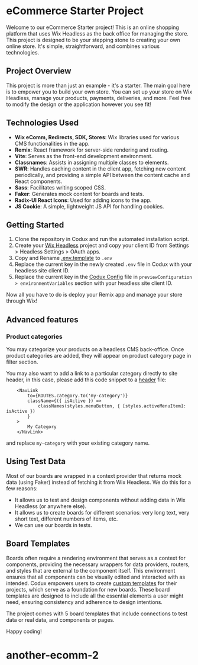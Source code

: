# eCommerce Starter Project

Welcome to our eCommerce Starter project! This is an online shopping platform that uses Wix Headless as the back office for managing the store. This project is designed to be your stepping stone to creating your own online store. It's simple, straightforward, and combines various technologies.

## Project Overview

This project is more than just an example - it's a starter. The main goal here is to empower you to build your own store. You can set up your store on Wix Headless, manage your products, payments, deliveries, and more. Feel free to modify the design or the application however you see fit!

## Technologies Used

- **Wix eComm, Redirects, SDK, Stores**: Wix libraries used for various CMS functionalities in the app.
- **Remix**: React framework for server-side rendering and routing.
- **Vite**: Serves as the front-end development environment.
- **Classnames**: Assists in assigning multiple classes to elements.
- **SWR**: Handles caching content in the client app, fetching new content periodically, and providing a simple API between the content cache and React components.
- **Sass**: Facilitates writing scoped CSS.
- **Faker**: Generates mock content for boards and tests.
- **Radix-UI React Icons**: Used for adding icons to the app.
- **JS Cookie**: A simple, lightweight JS API for handling cookies.

## Getting Started

1. Clone the repository in Codux and run the automated installation script.
1. Create your [Wix Headless](https://dev.wix.com/docs/go-headless/getting-started/setup/general-setup/create-a-project) project and copy your client ID from Settings > Headless Settings > OAuth apps.
1. Copy and Rename [.env.template](./.env.template) to `.env`
1. Replace the current key in the newly created `.env` file in Codux with your headless site client ID.
1. Replace the current key in the [Codux Config](./codux.config.json) file in `previewConfiguration > environmentVariables` section with your headless site client ID.

Now all you have to do is deploy your Remix app and manage your store through Wix!

## Advanced features

### Product categories

You may categorize your products on a headless CMS back-office. Once product categories are added, they will appear on product category page in filter section.

You may also want to add a link to a particular category directly to site header, in this case, please add this code snippet to a [header](./src/components/header/header.tsx) file:

```
    <NavLink
        to={ROUTES.category.to('my-category')}
        className={({ isActive }) =>
            classNames(styles.menuButton, { [styles.activeMenuItem]: isActive })
        }
    >
        My Category
    </NavLink>
```

and replace `my-category` with your existing category name.

## Using Test Data

Most of our boards are wrapped in a context provider that returns mock data (using Faker) instead of fetching it from Wix Headless. We do this for a few reasons:

- It allows us to test and design components without adding data in Wix Headless (or anywhere else).
- It allows us to create boards for different scenarios: very long text, very short text, different numbers of items, etc.
- We can use our boards in tests.

## Board Templates

Boards often require a rendering environment that serves as a context for components, providing the necessary wrappers for data providers, routers, and styles that are external to the component itself. This environment ensures that all components can be visually edited and interacted with as intended. Codux empowers users to create [custom templates](https://help.codux.com/kb/en/article/kb26227) for their projects, which serve as a foundation for new boards. These board templates are designed to include all the essential elements a user might need, ensuring consistency and adherence to design intentions.

The project comes with 5 board templates that include connections to test data or real data, and components or pages.

Happy coding!
# another-ecomm-2
